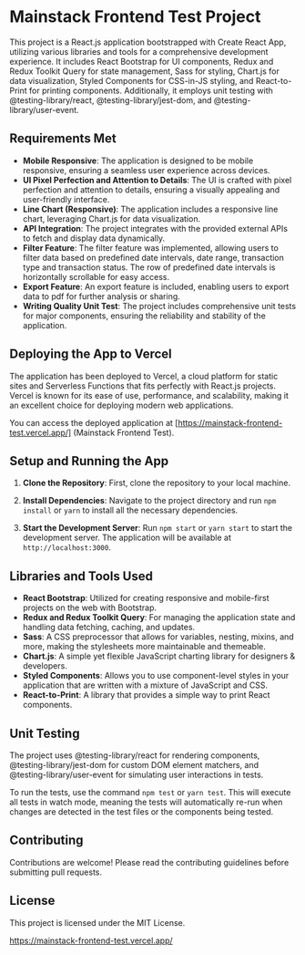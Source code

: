 # Mainstack Frontend Test Project

This project is a React.js application bootstrapped with Create React App, utilizing various libraries and tools for a comprehensive development experience. It includes React Bootstrap for UI components, Redux and Redux Toolkit Query for state management, Sass for styling, Chart.js for data visualization, Styled Components for CSS-in-JS styling, and React-to-Print for printing components. Additionally, it employs unit testing with @testing-library/react, @testing-library/jest-dom, and @testing-library/user-event.

## Requirements Met

- **Mobile Responsive**: The application is designed to be mobile responsive, ensuring a seamless user experience across devices.
- **UI Pixel Perfection and Attention to Details**: The UI is crafted with pixel perfection and attention to details, ensuring a visually appealing and user-friendly interface.
- **Line Chart (Responsive)**: The application includes a responsive line chart, leveraging Chart.js for data visualization.
- **API Integration**: The project integrates with the provided external APIs to fetch and display data dynamically.
- **Filter Feature**: The filter feature was implemented, allowing users to filter data based on predefined date intervals, date range, transaction type and transaction status. The row of predefined date intervals is horizontally scrollable for easy access.
- **Export Feature**: An export feature is included, enabling users to export data to pdf for further analysis or sharing.
- **Writing Quality Unit Test**: The project includes comprehensive unit tests for major components, ensuring the reliability and stability of the application.

## Deploying the App to Vercel

The application has been deployed to Vercel, a cloud platform for static sites and Serverless Functions that fits perfectly with React.js projects. Vercel is known for its ease of use, performance, and scalability, making it an excellent choice for deploying modern web applications.

You can access the deployed application at [https://mainstack-frontend-test.vercel.app/] (Mainstack Frontend Test).

## Setup and Running the App

1. **Clone the Repository**: First, clone the repository to your local machine.

2. **Install Dependencies**: Navigate to the project directory and run `npm install` or `yarn` to install all the necessary dependencies.

3. **Start the Development Server**: Run `npm start` or `yarn start` to start the development server. The application will be available at `http://localhost:3000`.

## Libraries and Tools Used

- **React Bootstrap**: Utilized for creating responsive and mobile-first projects on the web with Bootstrap.
- **Redux and Redux Toolkit Query**: For managing the application state and handling data fetching, caching, and updates.
- **Sass**: A CSS preprocessor that allows for variables, nesting, mixins, and more, making the stylesheets more maintainable and themeable.
- **Chart.js**: A simple yet flexible JavaScript charting library for designers & developers.
- **Styled Components**: Allows you to use component-level styles in your application that are written with a mixture of JavaScript and CSS.
- **React-to-Print**: A library that provides a simple way to print React components.

## Unit Testing

The project uses @testing-library/react for rendering components, @testing-library/jest-dom for custom DOM element matchers, and @testing-library/user-event for simulating user interactions in tests.

To run the tests, use the command `npm test` or `yarn test`. This will execute all tests in watch mode, meaning the tests will automatically re-run when changes are detected in the test files or the components being tested.

## Contributing

Contributions are welcome! Please read the contributing guidelines before submitting pull requests.

## License

This project is licensed under the MIT License.

https://mainstack-frontend-test.vercel.app/
